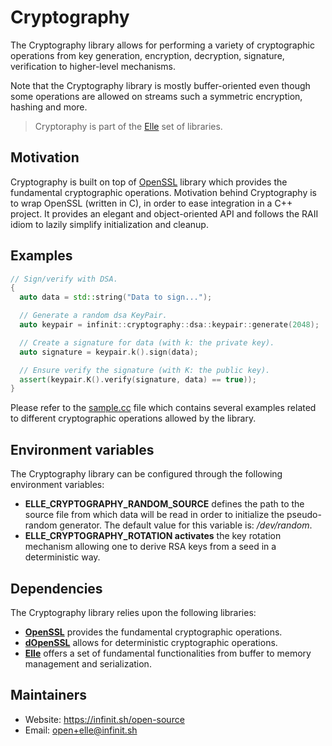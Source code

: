 # Cryptography

The Cryptography library allows for performing a variety of cryptographic
operations from key generation, encryption, decryption, signature, verification
to higher-level mechanisms.

Note that the Cryptography library is mostly buffer-oriented even though some
operations are allowed on streams such a symmetric encryption, hashing and more.

> Cryptoraphy is part of the [Elle](https://github.com/infinit/elle) set of
libraries.

## Motivation

Cryptography is built on top of [OpenSSL](http://www.openssl.org) library which
provides the fundamental cryptographic operations.
Motivation behind Cryptography is to wrap OpenSSL (written in C), in order to
ease integration in a C++ project. It provides an elegant and object-oriented
API and follows the RAII idiom to lazily simplify initialization and cleanup.

## Examples

```cpp
// Sign/verify with DSA.
{
  auto data = std::string("Data to sign...");

  // Generate a random dsa KeyPair.
  auto keypair = infinit::cryptography::dsa::keypair::generate(2048);

  // Create a signature for data (with k: the private key).
  auto signature = keypair.k().sign(data);

  // Ensure verify the signature (with K: the public key).
  assert(keypair.K().verify(signature, data) == true));
}
```
Please refer to the [sample.cc](examples/samples/sample.cc) file which contains
several examples related to different cryptographic operations allowed by the
library.

## Environment variables

The Cryptography library can be configured through the following environment
variables:

* **ELLE_CRYPTOGRAPHY_RANDOM_SOURCE** defines the path to the source file
from which data will be read in order to initialize the pseudo-random generator.
The default value for this variable is: _/dev/random_.
* **ELLE_CRYPTOGRAPHY_ROTATION activates** the key rotation mechanism
allowing one to derive RSA keys from a seed in a deterministic way.

## Dependencies

The Cryptography library relies upon the following libraries:

 * [**OpenSSL**](http://www.openssl.org) provides the fundamental cryptographic
 operations.
 * [**dOpenSSL**](http://open.infinit.io/dopenssl) allows for deterministic
 cryptographic operations.
 * [**Elle**](http://open.infinit.io/elle) offers a set of fundamental
 functionalities from buffer to memory management and serialization.

## Maintainers

 * Website: https://infinit.sh/open-source
 * Email: open+elle@infinit.sh
